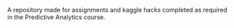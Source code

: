 A repository made for assignments and kaggle hacks completed as required in the Predictive Analytics course.
